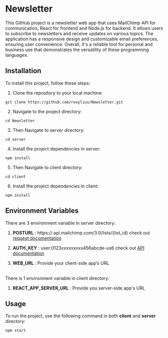 # Newsletter
This GitHub project is a newsletter web app that uses MailChimp API for communication, React for frontend and Node.js for backend. It allows users to subscribe to newsletters and receive updates on various topics. The application has a responsive design and customizable email preferences, ensuring user convenience. Overall, it's a reliable tool for personal and business use that demonstrates the versatility of these programming languages.


## Installation

To install this project, follow these steps:

1. Clone the repository to your local machine:

```
git clone https://github.com/roxylius/Newsletter.git
```

2. Navigate to the project directory:

```
cd Newsletter
```

3. Then Navigate to server directory: 

```
cd server
```

4. Install the project dependencies in server:

```
npm install
```

5. Then Navigate to client directory: 

```
cd client
```

6. Install the project dependencies in client:

```
npm install
```

## Environment Variables

There are 3 environment variable in server directory:

1. **POSTURL** : https://<dc>.api.mailchimp.com/3.0/lists/{list_id} check out [request documentation](https://mailchimp.com/developer/marketing/docs/methods-parameters/)

2. **AUTH_KEY** : user:0123xxxxxxxxx456abcde-us6 check out [API documentation](https://mailchimp.com/developer/marketing/guides/quick-start/#generate-your-api-key)

3. **WEB_URL** : Provide your client-side app’s URL

<br>
There is 1 environment variable in client directory:

1. **REACT_APP_SERVER_URL** : Provide you server-side app's URL

## Usage

To run the project, use the following command in both **client** and **server** directory:

```
npm start
```
